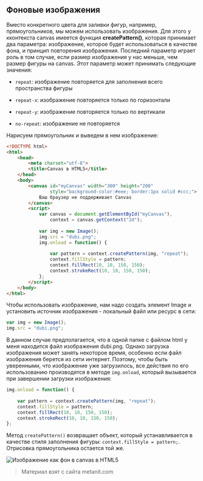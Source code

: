 ## Фоновые изображения

Вместо конкретного цвета для заливки фигур, например, прямоугольников, мы можем использовать изображения. Для этого у кконтекста canvas имеется функция **createPattern()**, которая принимает два параметра: изображение, которое будет использоваться в качестве фона, и принцип повторения изображения. Последний параметр играет роль в том случае, если размер изображения у нас меньше, чем размер фигуры на canvas. Этот параметр может принимать следующие значения:

- `repeat`: изображение повторяется для заполнения всего пространства фигуры

- `repeat-x`: изображение повторяется только по горизонтали

- `repeat-y`: изображение повторяется только по вертикали

- `no-repeat`: изображение не повторяется

Нарисуем прямоугольник и выведем в нем изображение:

```html
<!DOCTYPE html>
<html>
    <head>
        <meta charset="utf-8">
        <title>Canvas в HTML5</title>
    </head>
    <body>
        <canvas id="myCanvas" width="300" height="200" 
                style="background-color:#eee; border:1px solid #ccc;">
            Ваш браузер не поддерживает Canvas
        </canvas>
        <script>
            var canvas = document.getElementById("myCanvas"), 
                context = canvas.getContext("2d");
                
            var img = new Image();
            img.src = "dubi.png";
            img.onload = function() {
                
                var pattern = context.createPattern(img, "repeat");
                context.fillStyle = pattern;
                context.fillRect(10, 10, 150, 150);
                context.strokeRect(10, 10, 150, 150);
            };
        </script>
    </body>
</html>
```

Чтобы использовать изображение, нам надо создать элемент Image и установить источник изображения - локальный файл или ресурс в сети:

```js
var img = new Image();
img.src = "dubi.png";
```

В данном случае предполагается, что в одной папке с файлом html у меня находится файл изображения dubi.png. Однако загрузка изображения может занять некоторое время, особенно если файл изображения берется из сети интернет. Поэтому, чтобы быть уверенными, что изображение уже загрузилось, все действия по его использованию производятся в методе `img.onload`, который вызывается при завершении загрузки изображения:

```js
img.onload = function() {
                
    var pattern = context.createPattern(img, "repeat");
    context.fillStyle = pattern;
    context.fillRect(10, 10, 150, 150);
    context.strokeRect(10, 10, 150, 150);
};
```

Метод `createPattern()` возвращает объект, который устанавливается в качестве стиля заполнения фигуры: `context.fillStyle = pattern;`. Отрисовка прямоугольника остается той же.

![Изображение как фон в canvas в HTML5](https://metanit.com/web/html5/pics/6.3.png)


> Материал взят с сайта metanit.com